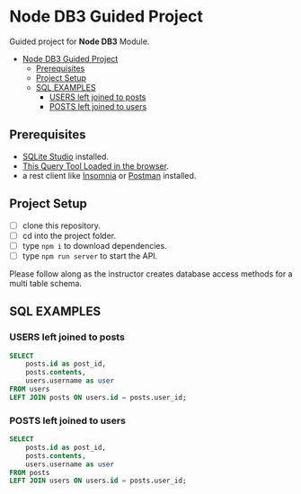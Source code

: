 # Node DB3 Guided Project

Guided project for **Node DB3** Module.

- [Node DB3 Guided Project](#node-db3-guided-project)
  - [Prerequisites](#prerequisites)
  - [Project Setup](#project-setup)
  - [SQL EXAMPLES](#sql-examples)
    - [USERS left joined to posts](#users-left-joined-to-posts)
    - [POSTS left joined to users](#posts-left-joined-to-users)

## Prerequisites

- [SQLite Studio](https://sqlitestudio.pl/index.rvt?act=download) installed.
- [This Query Tool Loaded in the browser](https://www.w3schools.com/Sql/tryit.asp?filename=trysql_select_top).
- a rest client like [Insomnia](https://insomnia.rest/download/) or [Postman](https://www.getpostman.com/downloads/) installed.

## Project Setup

- [ ] clone this repository.
- [ ] cd into the project folder.
- [ ] type `npm i` to download dependencies.
- [ ] type `npm run server` to start the API.

Please follow along as the instructor creates database access methods for a multi table schema.

## SQL EXAMPLES



### USERS left joined to posts
```sql
SELECT 
    posts.id as post_id,
    posts.contents,
    users.username as user
FROM users
LEFT JOIN posts ON users.id = posts.user_id;
```

### POSTS left joined to users
```sql
SELECT 
    posts.id as post_id,
    posts.contents,
    users.username as user
FROM posts
LEFT JOIN users ON users.id = posts.user_id;
```


```sql

```


```sql

```